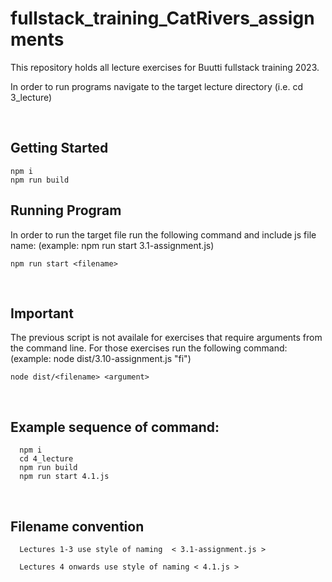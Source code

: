 # fullstack_training_CatRivers_assignments


This repository holds all lecture exercises for Buutti fullstack training 2023.

In order to run programs navigate to the target lecture directory (i.e. cd 3_lecture)

<br>

## Getting Started

    npm i
    npm run build

## Running Program

In order to run the target file run the following command and include js file name:
(example: npm run start 3.1-assignment.js)

   
    npm run start <filename>
    
<br>

## Important
The previous script is not availale for exercises that require arguments from the command line. For those exercises run the following command:
(example: node dist/3.10-assignment.js "fi")


    node dist/<filename> <argument>


<br>

## Example sequence of command:
      
      npm i
      cd 4_lecture
      npm run build
      npm run start 4.1.js


<br>

## Filename convention

      Lectures 1-3 use style of naming  < 3.1-assignment.js >

      Lectures 4 onwards use style of naming < 4.1.js > 